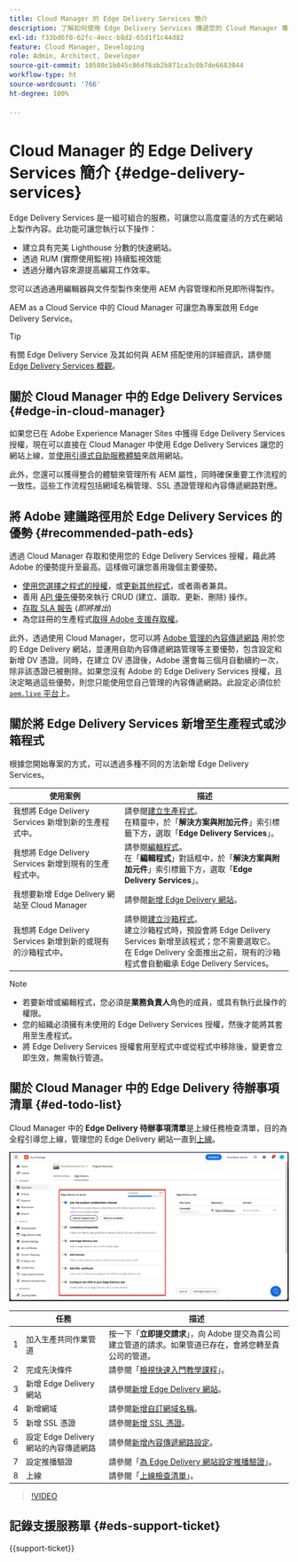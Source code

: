 ```yaml
---
title: Cloud Manager 的 Edge Delivery Services 簡介
description: 了解如何使用 Edge Delivery Services 傳遞您的 Cloud Manager 專案。
exl-id: f33bd6f0-62fc-4ecc-b8d2-65d1f1c44d82
feature: Cloud Manager, Developing
role: Admin, Architect, Developer
source-git-commit: 10580c1b045c86d76ab2b871ca3c0b7de6683044
workflow-type: ht
source-wordcount: '766'
ht-degree: 100%

---
```



# Cloud Manager 的 Edge Delivery Services 簡介 {#edge-delivery-services}

Edge Delivery Services 是一組可組合的服務，可讓您以高度靈活的方式在網站上製作內容。此功能可讓您執行以下操作：

* 建立具有完美 Lighthouse 分數的快速網站。
* 透過 RUM (實際使用監視) 持續監視效能
* 透過分離內容來源提高編寫工作效率。

您可以透過通用編輯器與文件型製作來使用 AEM 內容管理和所見即所得製作。

AEM as a Cloud Service 中的 Cloud Manager 可讓您為專案啟用 Edge Delivery Service。

>[!TIP]
>
>有關 Edge Delivery Service 及其如何與 AEM 搭配使用的詳細資訊，請參閱 [Edge Delivery Services 概觀](/help/edge/overview.md)。

## 關於 Cloud Manager 中的 Edge Delivery Services {#edge-in-cloud-manager}

如果您已在 Adobe Experience Manager Sites 中獲得 Edge Delivery Services 授權，現在可以直接在 Cloud Manager 中使用 Edge Delivery Services 讓您的網站上線，並[使用引導式自助服務體驗](/help/implementing/cloud-manager/managing-code/private-repositories.md)來啟用網站。

此外，您還可以獲得整合的體驗來管理所有 AEM 屬性，同時確保重要工作流程的一致性。這些工作流程包括網域名稱管理、SSL 憑證管理和內容傳遞網路對應。

## 將 Adobe 建議路徑用於 Edge Delivery Services 的優勢 {#recommended-path-eds}

透過 Cloud Manager 存取和使用您的 Edge Delivery Services 授權，藉此將 Adobe 的優勢提升至最高。這樣做可讓您善用幾個主要優勢。

* [使用您選擇之程式的授權](/help/implementing/cloud-manager/edge-delivery/add-edge-delivery-site.md)，或[更新其他程式](/help/implementing/cloud-manager/edge-delivery/manage-edge-delivery-sites.md)，或者兩者兼具。
* 善用 [API 優先](https://developer.adobe.com/experience-cloud/experience-manager-apis/)優勢來執行 CRUD (建立、讀取、更新、刪除) 操作。
* [存取 SLA 報告](/help/implementing/cloud-manager/sla-reporting.md) (*即將推出*)
* 為您註冊的生產程式[取得 Adobe 支援存取權](/help/edge/overview.md#support-ticket)。

此外，透過使用 Cloud Manager，您可以將 [Adobe 管理的內容傳遞網路](/help/implementing/dispatcher/cdn.md#aem-managed-cdn) 用於您的 Edge Delivery 網站，並運用自助內容傳遞網路管理等主要優勢，包含設定和新增 DV 憑證。同時，在建立 DV 憑證後，Adobe 還會每三個月自動續約一次，除非該憑證已被刪除。如果您沒有 Adobe 的 Edge Delivery Services 授權，且決定略過這些優勢，則您只能使用您自己管理的內容傳遞網路。此設定必須位於 [`aem.live` 平台](https://www.aem.live/docs/go-live-checklist#cdn-configuration)上。

## 關於將 Edge Delivery Services 新增至生產程式或沙箱程式

根據您開始專案的方式，可以透過多種不同的方法新增 Edge Delivery Services。

| 使用案例 | 描述 |
| --- | --- |
| 我想將 Edge Delivery Services 新增到新的生產程式中。 | 請參閱[建立生產程式](/help/implementing/cloud-manager/getting-access-to-aem-in-cloud/creating-production-programs.md)。<br>在精靈中，於「**解決方案與附加元件**」索引標籤下方，選取「**Edge Delivery Services**」。 |
| 我想將 Edge Delivery Services 新增到現有的生產程式中。 | 請參閱[編輯程式](/help/implementing/cloud-manager/getting-access-to-aem-in-cloud/editing-programs.md)。<br>在「**編輯程式**」對話框中，於「**解決方案與附加元件**」索引標籤下方，選取「**Edge Delivery Services**」。 |
| 我想要新增 Edge Delivery 網站至 Cloud Manager | 請參閱[新增 Edge Delivery 網站](/help/implementing/cloud-manager/edge-delivery/add-edge-delivery-site.md)。 |
| 我想將 Edge Delivery Services 新增到新的或現有的沙箱程式中。 | 請參閱[建立沙箱程式](/help/implementing/cloud-manager/getting-access-to-aem-in-cloud/creating-sandbox-programs.md)。<br>建立沙箱程式時，預設會將 Edge Delivery Services 新增至該程式；您不需要選取它。<br>在 Edge Delivery 全面推出之前，現有的沙箱程式會自動繼承 Edge Delivery Services。 |

>[!NOTE]
>
>* 若要新增或編輯程式，您必須是&#x200B;**業務負責人**&#x200B;角色的成員，或具有執行此操作的權限。
>* 您的組織必須擁有未使用的 Edge Delivery Services 授權，然後才能將其套用至生產程式。
>* 將 Edge Delivery Services 授權套用至程式中或從程式中移除後，變更會立即生效，無需執行管道。


## 關於 Cloud Manager 中的 Edge Delivery 待辦事項清單 {#ed-todo-list}

<!-- &#x2460; for "1" inside circle -->

Cloud Manager 中的 **Edge Delivery 待辦事項清單**&#x200B;是上線任務檢查清單，目的為全程引導您上線，管理您的 Edge Delivery 網站一直到[上線](/help/journey-onboarding/go-live-checklist.md)。

![Cloud Manager 中的 Edge Delivery 網站待辦事項清單。](/help/implementing/cloud-manager/assets/cm-eds-todo-list.png)

|   | 任務 | 描述 |
| --- | --- | --- |
| 1 | 加入生產共同作業管道 | 按一下「**立即提交請求**」，向 Adobe 提交為貴公司建立管道的請求。如果管道已存在，會將您轉至貴公司的管道。 |
| 2 | 完成先決條件 | 請參閱「[檢視快速入門教學課程](https://www.aem.live/developer/tutorial)」。 |
| 3 | 新增 Edge Delivery 網站 | 請參閱[新增 Edge Delivery 網站](#eds-add-site)。 |
| 4 | 新增網域 | 請參閱[新增自訂網域名稱](/help/implementing/cloud-manager/custom-domain-names/add-custom-domain-name.md)。 |
| 5 | 新增 SSL 憑證 | 請參閱[新增 SSL 憑證](/help/implementing/cloud-manager/managing-ssl-certifications/add-ssl-certificate.md)。 |
| 6 | 設定 Edge Delivery 網站的內容傳遞網路 | 請參閱[新增內容傳遞網路設定](/help/implementing/cloud-manager/cdn-configurations/add-cdn-config.md)。 |
| 7 | 設定推播驗證 | 請參閱「[為 Edge Delivery 網站設定推播驗證](/help/implementing/cloud-manager/edge-delivery/cdn-setup-push-invalidation.md)」。 |
| 8 | 上線 | 請參閱「[上線檢查清單](/help/edge/docs/go-live-checklist.md)」。 |

>[!VIDEO](https://video.tv.adobe.com/v/3428020?learn=on)

## 記錄支援服務單 {#eds-support-ticket}

{{support-ticket}}



